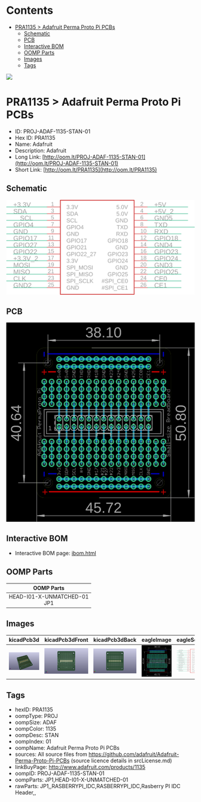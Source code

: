 



Contents
========

* [PRA1135 > Adafruit Perma Proto Pi PCBs](#pra1135--adafruit-perma-proto-pi-pcbs)
	* [Schematic](#schematic)
	* [PCB](#pcb)
	* [Interactive BOM](#interactive-bom)
	* [OOMP Parts](#oomp-parts)
	* [Images](#images)
	* [Tags](#tags)
  
![][im]
# PRA1135 > Adafruit Perma Proto Pi PCBs

- ID: PROJ-ADAF-1135-STAN-01
- Hex ID: PRA1135
- Name: Adafruit
- Description: Adafruit
- Long Link: [http://oom.lt/PROJ-ADAF-1135-STAN-01](http://oom.lt/PROJ-ADAF-1135-STAN-01)
- Short Link: [http://oom.lt/PRA1135](http://oom.lt/PRA1135)

## Schematic
  
[![schem](eagleSchemImage.png)](eagleSchemImage.png)
## PCB
  
[![pcb](eagleImage.png)](eagleImage.png)
## Interactive BOM

- Interactive BOM page: [ibom.html](https://htmlpreview.github.io/?https://github.com/oomlout/oomlout_OOMP_projects/blob/main/PROJ-ADAF-1135-STAN-01/kicad/bom/ibom.html)

## OOMP Parts
  

|OOMP Parts|
| :---: |
|HEAD-I01-X-UNMATCHED-01<BR>JP1|

## Images
  
  

|kicadPcb3d|kicadPcb3dFront|kicadPcb3dBack|eagleImage|eagleSchemImage|
| :---: | :---: | :---: | :---: | :---: |
|[![kicadPcb3d](kicadPcb3d_140.png)](kicadPcb3d.png)|[![kicadPcb3dFront](kicadPcb3dFront_140.png)](kicadPcb3dFront.png)|[![kicadPcb3dBack](kicadPcb3dBack_140.png)](kicadPcb3dBack.png)|[![eagleImage](eagleImage_140.png)](eagleImage.png)|[![eagleSchemImage](eagleSchemImage_140.png)](eagleSchemImage.png)|

## Tags

- hexID: PRA1135
- oompType: PROJ
- oompSize: ADAF
- oompColor: 1135
- oompDesc: STAN
- oompIndex: 01
- oompName: Adafruit Perma Proto Pi PCBs
- sources: All source files from https://github.com/adafruit/Adafruit-Perma-Proto-Pi-PCBs (source licence details in srcLicense.md)
- linkBuyPage: http://www.adafruit.com/products/1135
- oompID: PROJ-ADAF-1135-STAN-01
- oompParts: JP1,HEAD-I01-X-UNMATCHED-01
- rawParts: JP1,,RASBERRYPI_IDC,RASBERRYPI_IDC,Rasberry PI IDC Header,,



[im]: kicadPcb3d_450.png
